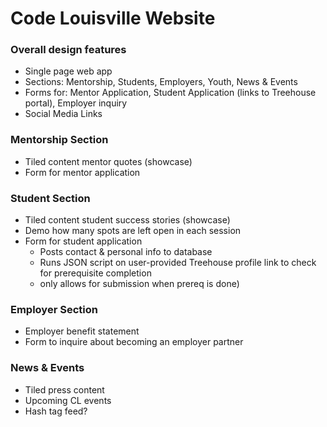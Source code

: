 # Code Louisville Website

### Overall design features

* Single page web app
* Sections: Mentorship, Students, Employers, Youth, News & Events
* Forms for: Mentor Application, Student Application (links to Treehouse portal), Employer inquiry
* Social Media Links

### Mentorship Section

* Tiled content mentor quotes (showcase)
* Form for mentor application

### Student Section

* Tiled content student success stories (showcase)
* Demo how many spots are left open in each session
* Form for student application 
	* Posts contact & personal info to database
	* Runs JSON script on user-provided Treehouse profile link to check for prerequisite completion 
	* only allows for submission when prereq is done)

### Employer Section

* Employer benefit statement
* Form to inquire about becoming an employer partner

### News & Events

* Tiled press content 
* Upcoming CL events
* Hash tag feed?